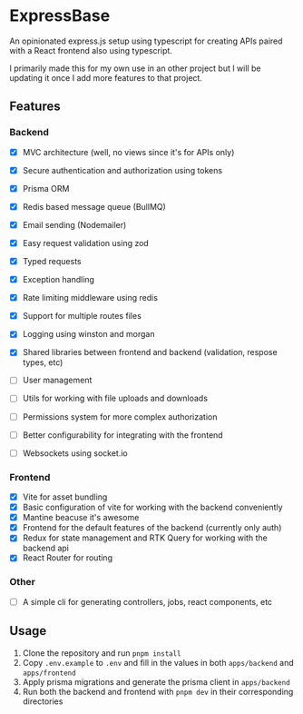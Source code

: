 # ExpressBase

An opinionated express.js setup using typescript for creating APIs paired with a React frontend also using typescript.

I primarily made this for my own use in an other project but I will be updating it once I add more features to that project.

## Features

### Backend

- [x] MVC architecture (well, no views since it's for APIs only)
- [x] Secure authentication and authorization using tokens
- [x] Prisma ORM
- [x] Redis based message queue (BullMQ)
- [x] Email sending (Nodemailer)
- [x] Easy request validation using zod
- [x] Typed requests
- [x] Exception handling
- [x] Rate limiting middleware using redis
- [x] Support for multiple routes files
- [x] Logging using winston and morgan
- [x] Shared libraries between frontend and backend (validation, respose types, etc)
- [ ] User management
- [ ] Utils for working with file uploads and downloads
- [ ] Permissions system for more complex authorization
- [ ] Better configurability for integrating with the frontend
- [ ] Websockets using socket.io


### Frontend

- [x] Vite for asset bundling
- [x] Basic configuration of vite for working with the backend conveniently
- [x] Mantine beacuse it's awesome
- [x] Frontend for the default features of the backend (currently only auth)
- [x] Redux for state management and RTK Query for working with the backend api
- [x] React Router for routing

### Other

- [ ] A simple cli for generating controllers, jobs, react components, etc

## Usage

1. Clone the repository and run `pnpm install`
2. Copy `.env.example` to `.env` and fill in the values in both `apps/backend` and `apps/frontend`
3. Apply prisma migrations and generate the prisma client in `apps/backend`
4. Run both the backend and frontend with `pnpm dev` in their corresponding directories

